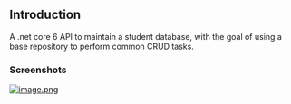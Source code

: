## Introduction

A .net core 6 API to maintain a student database, with the goal of using a base repository to perform common CRUD tasks.

### Screenshots

[![image.png](https://i.postimg.cc/rsRjJbfR/image.png)](https://postimg.cc/sGy5fnd3)